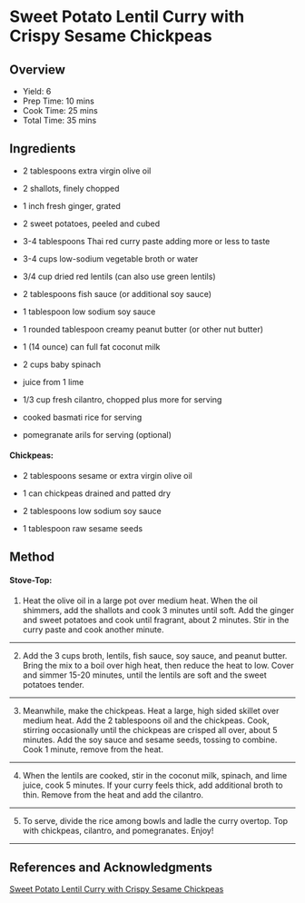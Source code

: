 # Sweet Potato Lentil Curry with Crispy Sesame Chickpeas

## Overview

- Yield: 6
- Prep Time: 10 mins
- Cook Time: 25 mins
- Total Time: 35 mins

## Ingredients

- 2 tablespoons extra virgin olive oil

- 2 shallots, finely chopped

- 1 inch fresh ginger, grated

- 2 sweet potatoes, peeled and cubed

- 3-4 tablespoons Thai red curry paste adding more or less to taste

- 3-4 cups low-sodium vegetable broth or water

- 3/4 cup dried red lentils (can also use green lentils)

- 2 tablespoons fish sauce (or additional soy sauce)

- 1 tablespoon low sodium soy sauce

- 1 rounded tablespoon creamy peanut butter (or other nut butter)

- 1 (14 ounce) can full fat coconut milk

- 2 cups baby spinach

- juice from 1 lime

- 1/3 cup fresh cilantro, chopped plus more for serving

- cooked basmati rice for serving

- pomegranate arils for serving (optional)

#### Chickpeas:

- 2 tablespoons sesame or extra virgin olive oil

- 1 can chickpeas drained and patted dry

- 2 tablespoons low sodium soy sauce

- 1 tablespoon raw sesame seeds

## Method

#### Stove-Top:

1. Heat the olive oil in a large pot over medium heat. When the oil shimmers, add the shallots and cook 3 minutes until soft. Add the ginger and sweet potatoes and cook until fragrant, about 2 minutes. Stir in the curry paste and cook another minute.
---

2. Add the 3 cups broth, lentils, fish sauce, soy sauce, and peanut butter. Bring the mix to a boil over high heat, then reduce the heat to low. Cover and simmer 15-20 minutes, until the lentils are soft and the sweet potatoes tender.
---

3. Meanwhile, make the chickpeas. Heat a large, high sided skillet over medium heat. Add the 2 tablespoons oil and the chickpeas. Cook, stirring occasionally until the chickpeas are crisped all over, about 5 minutes. Add the soy sauce and sesame seeds, tossing to combine. Cook 1 minute, remove from the heat.
---

4. When the lentils are cooked, stir in the coconut milk, spinach, and lime juice, cook 5 minutes. If your curry feels thick, add additional broth to thin. Remove from the heat and add the cilantro.
---

5. To serve, divide the rice among bowls and ladle the curry overtop. Top with chickpeas, cilantro, and pomegranates. Enjoy!
---

## References and Acknowledgments

[Sweet Potato Lentil Curry with Crispy Sesame Chickpeas](https://www.halfbakedharvest.com/sweet-potato-lentil-curry/#bo-recipe)
